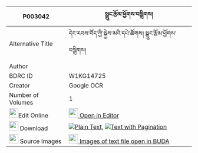 |P003042|སྒྲུང་རྩོམ་ཕྱོགས་བསྒྲིགས། 
| --- | --- 
|Alternative Title |དེང་རབས་བོད་ཀྱི་སྐྱེས་མའི་དཔེ་ཚོགས། སྒྲུང་རྩོམ་ཕྱོགས་བསྒྲིགས།
|Author | 
|BDRC ID | W1KG14725
|Creator | Google OCR
|Number of Volumes| 1
|<img width="25" src="https://img.icons8.com/color/25/000000/edit-property.png">Edit Online| [<img width="25" src="https://avatars.githubusercontent.com/u/45091458?s=200&v=4"> Open in Editor](http://editor.openpecha.org/P003042)
|<img width="25" src="https://img.icons8.com/fluent/48/000000/download-2.png"/>  Download | [![](https://img.icons8.com/color/20/000000/txt.png)Plain Text](https://github.com/Openpecha/P003042/releases/download/v2/drung_tsom_chok_drik_plain_P003042.zip), [![](https://img.icons8.com/color/20/000000/txt.png)Text with Pagination](https://github.com/Openpecha/P003042/releases/download/v2/drung_tsom_chok_drik_pages_P003042.zip)
|<img width="25" src="https://img.icons8.com/plasticine/100/000000/pictures-folder.png"/>  Source Images | [<img width="25" src="https://library.bdrc.io/icons/BUDA-small.svg"> Images of text file open in BUDA](https://library.bdrc.io/show/bdr:W1KG14725)
